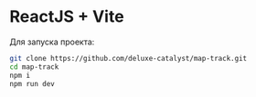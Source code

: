 # ReactJS + Vite

Для запуска проекта:

   ```bash
   git clone https://github.com/deluxe-catalyst/map-track.git
   cd map-track
   npm i
   npm run dev
